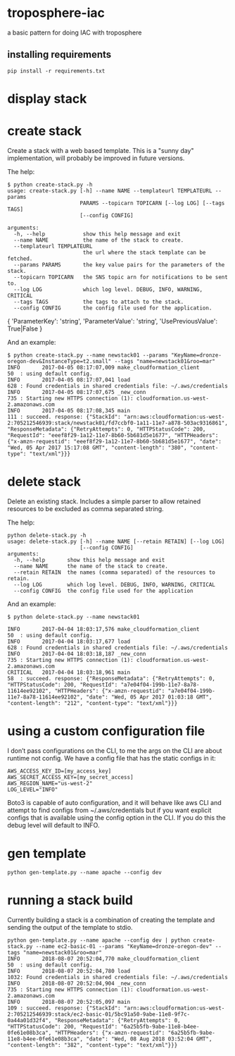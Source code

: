 # troposphere-iac
a basic pattern for doing IAC with troposphere

## installing requirements
`pip install -r requirements.txt`

# display stack


# create stack
Create a stack with a web based template. This is a "sunny day" implementation, will probably be improved in future versions.

The help:
```
$ python create-stack.py -h
usage: create-stack.py [-h] --name NAME --templateurl TEMPLATEURL --params
                       PARAMS --topicarn TOPICARN [--log LOG] [--tags TAGS]
                       [--config CONFIG]

arguments:
  -h, --help            show this help message and exit
  --name NAME           the name of the stack to create.
  --templateurl TEMPLATEURL
                        the url where the stack template can be fetched.
  --params PARAMS       the key value pairs for the parameters of the stack.
  --topicarn TOPICARN   the SNS topic arn for notifications to be sent to.
  --log LOG             which log level. DEBUG, INFO, WARNING, CRITICAL
  --tags TAGS           the tags to attach to the stack.
  --config CONFIG       the config file used for the application.
```

{
    'ParameterKey': 'string',
    'ParameterValue': 'string',
    'UsePreviousValue': True|False
}


And an example:

```
$ python create-stack.py --name newstack01 --params "KeyName=dronze-oregon-dev&InstanceType=t2.small" --tags "name=newstack01&roo=mar"
INFO       2017-04-05 08:17:07,009 make_cloudformation_client           50  : using default config.
INFO       2017-04-05 08:17:07,041 load                                 628 : Found credentials in shared credentials file: ~/.aws/credentials
INFO       2017-04-05 08:17:07,675 _new_conn                            735 : Starting new HTTPS connection (1): cloudformation.us-west-2.amazonaws.com
INFO       2017-04-05 08:17:08,345 main                                 111 : succeed. response: {"StackId": "arn:aws:cloudformation:us-west-2:705212546939:stack/newstack01/fd7ccbf0-1a11-11e7-a878-503ac9316861", "ResponseMetadata": {"RetryAttempts": 0, "HTTPStatusCode": 200, "RequestId": "eeef8f29-1a12-11e7-8b60-5b681d5e1677", "HTTPHeaders": {"x-amzn-requestid": "eeef8f29-1a12-11e7-8b60-5b681d5e1677", "date": "Wed, 05 Apr 2017 15:17:08 GMT", "content-length": "380", "content-type": "text/xml"}}}
```

# delete stack
Delete an existing stack. Includes a simple parser to allow retained resources to be excluded as comma separated string.

The help:
```
python delete-stack.py -h
usage: delete-stack.py [-h] --name NAME [--retain RETAIN] [--log LOG]
                       [--config CONFIG]
arguments:
  -h, --help       show this help message and exit
  --name NAME      the name of the stack to create.
  --retain RETAIN  the names (comma separated) of the resources to retain.
  --log LOG        which log level. DEBUG, INFO, WARNING, CRITICAL
  --config CONFIG  the config file used for the application
```

And an example:

```
$ python delete-stack.py --name newstack01

INFO       2017-04-04 18:03:17,576 make_cloudformation_client           50  : using default config.
INFO       2017-04-04 18:03:17,677 load                                 628 : Found credentials in shared credentials file: ~/.aws/credentials
INFO       2017-04-04 18:03:18,187 _new_conn                            735 : Starting new HTTPS connection (1): cloudformation.us-west-2.amazonaws.com
CRITICAL   2017-04-04 18:03:18,961 main                                 58  : succeed. response: {"ResponseMetadata": {"RetryAttempts": 0, "HTTPStatusCode": 200, "RequestId": "a7e04f04-199b-11e7-8a78-11614ee92102", "HTTPHeaders": {"x-amzn-requestid": "a7e04f04-199b-11e7-8a78-11614ee92102", "date": "Wed, 05 Apr 2017 01:03:18 GMT", "content-length": "212", "content-type": "text/xml"}}}
```

# using a custom configuration file
I don’t pass configurations on the CLI, to me the args on the CLI are about runtime not config. We have a config file that has the static configs in it:

```
AWS_ACCESS_KEY_ID=[my_access_key]
AWS_SECRET_ACCESS_KEY=[my_secret_access]
AWS_REGION_NAME="us-west-2"
LOG_LEVEL="INFO"
```

Boto3 is capable of auto configuration, and it will behave like aws CLI and attempt to find configs from ~/.aws/credentials but if you want explicit configs that is available using the config option in the CLI. If you do this the debug level will default to INFO.

# gen template
`python gen-template.py --name apache --config dev`

# running a stack build
Currently building a stack is a combination of creating the template and sending the output of the template to stdio.

```
python gen-template.py --name apache --config dev | python create-stack.py --name ec2-basic-01 --params "KeyName=dronze-oregon-dev" --tags "name=newstack01&roo=mar"
INFO       2018-08-07 20:52:04,770 make_cloudformation_client           50  : using default config.
INFO       2018-08-07 20:52:04,780 load                                 1032: Found credentials in shared credentials file: ~/.aws/credentials
INFO       2018-08-07 20:52:04,904 _new_conn                            735 : Starting new HTTPS connection (1): cloudformation.us-west-2.amazonaws.com
INFO       2018-08-07 20:52:05,097 main                                 109 : succeed. response: {"StackId": "arn:aws:cloudformation:us-west-2:705212546939:stack/ec2-basic-01/5bc91a50-9abe-11e8-9f7c-0a44a01d32f4", "ResponseMetadata": {"RetryAttempts": 0, "HTTPStatusCode": 200, "RequestId": "6a25b5fb-9abe-11e8-b4ee-0fe61e08b3ca", "HTTPHeaders": {"x-amzn-requestid": "6a25b5fb-9abe-11e8-b4ee-0fe61e08b3ca", "date": "Wed, 08 Aug 2018 03:52:04 GMT", "content-length": "382", "content-type": "text/xml"}}}
```
